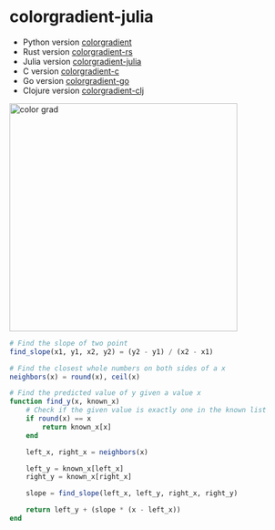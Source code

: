 # colorgradient-julia
- Python version [colorgradient](https://github.com/JakeRoggenbuck/colorgradient)
- Rust version [colorgradient-rs](https://github.com/JakeRoggenbuck/colorgradient-rs)
- Julia version [colorgradient-julia](https://github.com/JakeRoggenbuck/colorgradient-julia)
- C version [colorgradient-c](https://github.com/JakeRoggenbuck/colorgradient-c)
- Go version [colorgradient-go](https://github.com/JakeRoggenbuck/colorgradient-go)
- Clojure version [colorgradient-clj](https://github.com/JakeRoggenbuck/colorgradient-clj)

<img width="400" alt="color grad" src="https://user-images.githubusercontent.com/35516367/210163818-5f286e55-9b2a-431c-a397-c1a24a37dbb1.png">

```jl
# Find the slope of two point
find_slope(x1, y1, x2, y2) = (y2 - y1) / (x2 - x1)

# Find the closest whole numbers on both sides of a x
neighbors(x) = round(x), ceil(x)

# Find the predicted value of y given a value x
function find_y(x, known_x)
    # Check if the given value is exactly one in the known list
    if round(x) == x
        return known_x[x]
    end

    left_x, right_x = neighbors(x)

    left_y = known_x[left_x]
    right_y = known_x[right_x]

    slope = find_slope(left_x, left_y, right_x, right_y)

    return left_y + (slope * (x - left_x))
end
```
